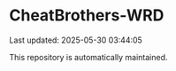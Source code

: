# CheatBrothers-WRD

Last updated: 2025-05-30 03:44:05

This repository is automatically maintained.
